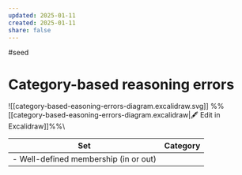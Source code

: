 ```yaml
---
updated: 2025-01-11
created: 2025-01-11
share: false
---
```

#seed
# Category-based reasoning errors
![[category-based-easoning-errors-diagram.excalidraw.svg]]
%%[[category-based-easoning-errors-diagram.excalidraw|🖋 Edit in Excalidraw]]%%\


| **Set**                               | **Category** |
| ------------------------------------- | ------------ |
| - Well-defined membership (in or out) |              |
